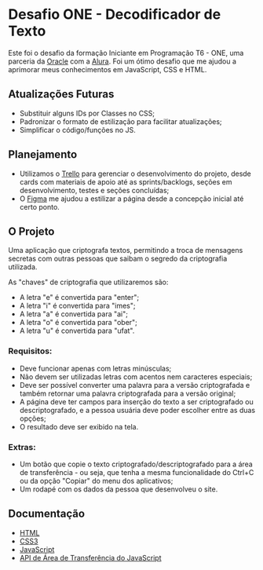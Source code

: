 # Desafio ONE - Decodificador de Texto

Este foi o desafio da formação Iniciante em Programação T6 - ONE, uma parceria da [Oracle](https://www.oracle.com/br/) com a [Alura](https://www.alura.com.br/). Foi um ótimo desafio que me ajudou a aprimorar meus conhecimentos em JavaScript, CSS e HTML.

## Atualizações Futuras
* Substituir alguns IDs por Classes no CSS;
* Padronizar o formato de estilização para facilitar atualizações;
* Simplificar o código/funções no JS.

## Planejamento
* Utilizamos o [Trello](https://trello.com/home) para gerenciar o desenvolvimento do projeto, desde cards com materiais de apoio até as sprints/backlogs, seções em desenvolvimento, testes e seções concluídas;
* O [Figma](https://www.figma.com/) me ajudou a estilizar a página desde a concepção inicial até certo ponto.

## O Projeto
Uma aplicação que criptografa textos, permitindo a troca de mensagens secretas com outras pessoas que saibam o segredo da criptografia utilizada.

As "chaves" de criptografia que utilizaremos são:
* A letra "e" é convertida para "enter";
* A letra "i" é convertida para "imes";
* A letra "a" é convertida para "ai";
* A letra "o" é convertida para "ober";
* A letra "u" é convertida para "ufat".

### Requisitos:
* Deve funcionar apenas com letras minúsculas;
* Não devem ser utilizadas letras com acentos nem caracteres especiais;
* Deve ser possível converter uma palavra para a versão criptografada e também retornar uma palavra criptografada para a versão original;
* A página deve ter campos para inserção do texto a ser criptografado ou descriptografado, e a pessoa usuária deve poder escolher entre as duas opções;
* O resultado deve ser exibido na tela.

### Extras:
* Um botão que copie o texto criptografado/descriptografado para a área de transferência - ou seja, que tenha a mesma funcionalidade do Ctrl+C ou da opção "Copiar" do menu dos aplicativos;
* Um rodapé com os dados da pessoa que desenvolveu o site.

## Documentação
* [HTML](https://developer.mozilla.org/pt-BR/docs/Web/HTML)
* [CSS3](https://developer.mozilla.org/pt-BR/docs/Web/CSS)
* [JavaScript](https://developer.mozilla.org/pt-BR/docs/Web/JavaScript)
* [API de Área de Transferência do JavaScript](https://developer.mozilla.org/en-US/docs/Web/API/Clipboard_API)
